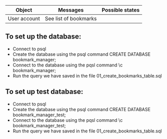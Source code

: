 

| Object        | Messages              | Possible states |
|---------------|-----------------------|-----------------|
| User account  | See list of bookmarks |                 |

## To set up the database:
- Connect to psql
- Create the database using the psql command CREATE DATABASE bookmark_manager;
- Connect to the database using the pqsl command \c bookmark_manager;
- Run the query we have saved in the file 01_create_bookmarks_table.sql

## To set up test database:
- Connect to psql
- Create the database using the psql command CREATE DATABASE bookmark_manager_test;
- Connect to the database using the pqsl command \c bookmark_manager_test;
- Run the query we have saved in the file 01_create_bookmarks_table.sql

